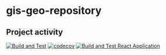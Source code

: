 # gis-geo-repository

## Project activity


[![Build and Test](https://github.com/unicef-drp/gis-geo-repository/actions/workflows/build-and-test.yaml/badge.svg)](https://github.com/unicef-drp/gis-geo-repository/actions/workflows/build-and-test.yaml)
[![codecov](https://codecov.io/gh/unicef-drp/gis-geo-repository/branch/develop/graph/badge.svg)](https://codecov.io/gh/unicef-drp/gis-geo-repository/)
[![Build and Test React Application](https://github.com/unicef-drp/gis-geo-repository/actions/workflows/frontend-test.yaml/badge.svg)](https://github.com/unicef-drp/gis-geo-repository/actions/workflows/frontend-test.yaml)
